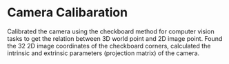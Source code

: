 # Camera Calibaration

Calibrated the camera using the checkboard method for computer vision tasks to get the relation between 3D world point and 2D image point. Found the 32 2D image coordinates of the checkboard corners, calculated the intrinsic and extrinsic parameters (projection matrix) of the camera.
